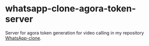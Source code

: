 # whatsapp-clone-agora-token-server

Server for agora token generation for video calling in my repository [WhatsApp-clone](https://github.com/akashmishra242/WhatsApp_clone).

